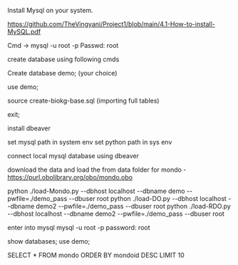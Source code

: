 Install Mysql on your system.

https://github.com/TheVingyani/Project1/blob/main/4.1-How-to-install-MySQL.pdf 


Cmd -> mysql -u root -p 
Passwd: root

create database using following cmds

Create database demo; (your choice) 

use demo;

source create-biokg-base.sql (importing full tables)

exit;

install dbeaver

set mysql path in system env
set python path in sys env

connect local mysql database using dbeaver
 

download the data and load the from data folder
for mondo - https://purl.obolibrary.org/obo/mondo.obo


python ./load-Mondo.py --dbhost localhost --dbname demo --pwfile=./demo_pass --dbuser root 
python ./load-DO.py --dbhost localhost --dbname demo2 --pwfile=./demo_pass --dbuser root
python ./load-RDO.py --dbhost localhost --dbname demo2 --pwfile=./demo_pass --dbuser root

enter into mysql
mysql -u root -p
password: root

show databases;
use demo;

SELECT * FROM mondo ORDER BY mondoid DESC LIMIT 10



